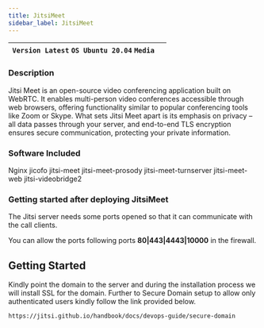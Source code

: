 ```yaml
---
title: JitsiMeet
sidebar_label: JitsiMeet
---
```


|**`Version Latest` `OS Ubuntu 20.04` `Media`**|  |
|-------------------------------------------------------|--|

### Description

Jitsi Meet is an open-source video conferencing application built on WebRTC. It enables multi-person video conferences accessible through web browsers, offering functionality similar to popular conferencing tools like Zoom or Skype. What sets Jitsi Meet apart is its emphasis on privacy – all data passes through your server, and end-to-end TLS encryption ensures secure communication, protecting your private information.


### Software Included

Nginx
jicofo 
jitsi-meet 
jitsi-meet-prosody 
jitsi-meet-turnserver 
jitsi-meet-web 
jitsi-videobridge2

### Getting started after deploying JitsiMeet

The Jitsi server needs some ports opened so that it can communicate with the call clients.

You can allow the ports following  ports **80|443|4443|10000** in the firewall.


## Getting Started

Kindly point the domain to the server and during the installation process we will install SSL for the domain. Further to Secure Domain setup to allow only authenticated users kindly follow the link provided below.

~~~
https://jitsi.github.io/handbook/docs/devops-guide/secure-domain
~~~


